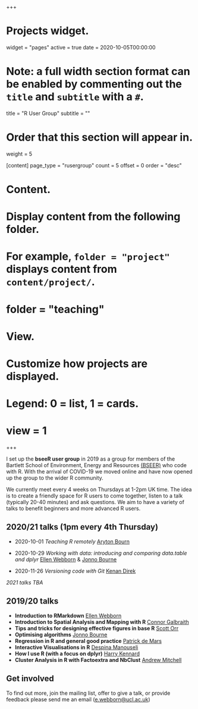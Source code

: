 +++
# Projects widget.
widget = "pages"
active = true
date = 2020-10-05T00:00:00

# Note: a full width section format can be enabled by commenting out the `title` and `subtitle` with a `#`.
title = "R User Group"
subtitle = ""

# Order that this section will appear in.
weight = 5

[content]
  page_type = "rusergroup"
  count = 5
  offset = 0
  order = "desc"
# Content.
# Display content from the following folder.
# For example, `folder = "project"` displays content from `content/project/`.
# folder = "teaching"

# View.
# Customize how projects are displayed.
# Legend: 0 = list, 1 = cards.
# view = 1

+++

I set up the **bseeR user group** in 2019 as a group for members of the Bartlett School of Environment, Energy and Resources [(BSEER)](https://www.ucl.ac.uk/bartlett/bartlett-school-environment-energy-and-resources) who code with R. With the arrival of COVID-19 we moved online and have now opened up the group to the wider R community. 

We currently meet every 4 weeks on Thursdays at 1-2pm UK time. The idea is to create a friendly space for R users to come together, listen to a talk (typically 20-40 minutes) and ask questions. We aim to have a variety of talks to benefit beginners and more advanced R users. 


## 2020/21 talks (1pm every 4th Thursday)

-  2020-10-01
*Teaching R remotely*  [Aryton Bourn](https://www.linkedin.com/in/ayrton-bourn/?originalSubdomain=uk)

- 2020-10-29
*Working with data: introducing and comparing data.table and dplyr*  [Ellen Webborn](https://www.ellenwebborn.com) & [Jonno Bourne](https://www.ucl.ac.uk/bartlett/energy/people/mphilphd-students/jonathan-bourne)

- 2020-11-26
*Versioning code with Git*   [Kenan Direk](https://www.linkedin.com/in/kenan-direk/?originalSubdomain=uk)


*2021 talks TBA* 


## 2019/20 talks
 - **Introduction to RMarkdown** [Ellen Webborn](https://www.ellenwebborn.com)
 - **Introduction to Spatial Analysis and Mapping with R** [Connor Galbraith](https://www.linkedin.com/in/connorgalbraith/?originalSubdomain=uk)
 - **Tips and tricks for designing effective figures in base R** [Scott Orr](https://www.ucl.ac.uk/bartlett/heritage/people/scott-allan-orr)
 - **Optimising algorithms** [Jonno Bourne](https://www.ucl.ac.uk/bartlett/energy/people/mphilphd-students/jonathan-bourne)
 - **Regression in R and general good practice** [Patrick de Mars](https://www.ucl.ac.uk/bartlett/energy/people/mphilphd-students/patrick-de-mars)
 - **Interactive Visualisations in R** [Despina Manouseli](https://www.ucl.ac.uk/bartlett/energy/people/dr-despina-manouseli)
 - **How I use R (with a focus on dplyr)** [Harry Kennard](https://www.ucl.ac.uk/bartlett/energy/people/harry-kennard)
 - **Cluster Analysis in R with Factoextra and NbClust** [Andrew Mitchell](https://www.ucl.ac.uk/bartlett/environmental-design/andrew-mitchell)
 
 
## Get involved

To find out more, join the mailing list, offer to give a talk, or provide feedback please send me an email (e.webborn@ucl.ac.uk)
 
